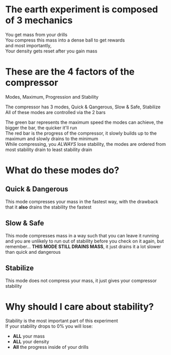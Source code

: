# The earth experiment is composed of 3 mechanics

You get mass from your drills\
You compress this mass into a dense ball to get rewards\
and most importantly, \
Your density gets reset after you gain mass

# These are the 4 factors of the compressor
Modes, Maximum, Progression and Stability

The compressor has 3 modes, Quick & Qangerous, Slow & Safe, Stabilize\
All of these modes are controlled via the 2 bars

The green bar represents the maximum speed the modes can achieve, the bigger the bar, the quicker it'll run\
The red bar is the progress of the compressor, it slowly builds up to the maximum and slowly drains to the minimum\
While compressing, you _ALWAYS_ lose stability, the modes are ordered from most stability drain to least stability drain

# What do these modes do?

## Quick & Dangerous
This mode compresses your mass in the fastest way, with the drawback that it **also** drains the stability the fastest
## Slow & Safe
This mode compresses mass in a way such that you can leave it running and you are unlikely to run out of stability before you check on it again, but remember... **THIS MODE STILL DRAINS MASS**, it just drains it a lot slower than quick and dangerous
## Stabilize
This mode does not compress your mass, it just gives your compressor stability

# Why should I care about stability?
Stability is the most important part of this experiment\
If your stability drops to 0% you will lose:
- **ALL** your mass
- **ALL** your density
- **All** the progress inside of your drills

